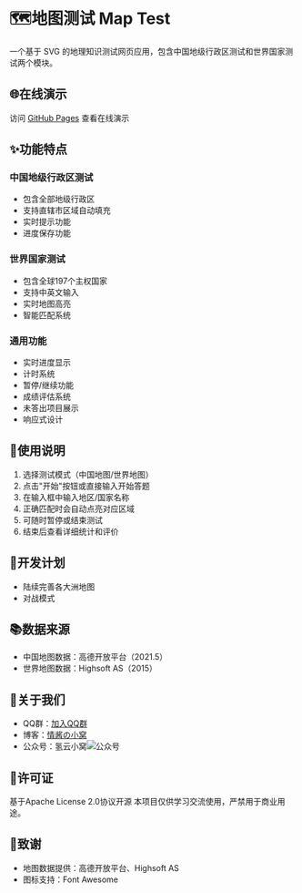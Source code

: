 # 🗺️地图测试 Map Test

一个基于 SVG 的地理知识测试网页应用，包含中国地级行政区测试和世界国家测试两个模块。

## 🌐在线演示
访问 [GitHub Pages](https://qingj01.github.io/map_test/) 查看在线演示

## ✨功能特点

### 中国地级行政区测试
- 包含全部地级行政区
- 支持直辖市区域自动填充
- 实时提示功能
- 进度保存功能

### 世界国家测试
- 包含全球197个主权国家
- 支持中英文输入
- 实时地图高亮
- 智能匹配系统

### 通用功能
- 实时进度显示
- 计时系统
- 暂停/继续功能
- 成绩评估系统
- 未答出项目展示
- 响应式设计

## 📖使用说明
1. 选择测试模式（中国地图/世界地图）
2. 点击"开始"按钮或直接输入开始答题
3. 在输入框中输入地区/国家名称
4. 正确匹配时会自动点亮对应区域
5. 可随时暂停或结束测试
6. 结束后查看详细统计和评价

## 🚀开发计划
- 陆续完善各大洲地图
- 对战模式

## 📚数据来源
- 中国地图数据：高德开放平台（2021.5）
- 世界地图数据：Highsoft AS（2015）

## 👥关于我们
- QQ群：[加入QQ群](https://qm.qq.com/cgi-bin/qm/qr?k=XaCDC5RLlXsTvIU8EybUZYiHdHylvwjH&jump_from=webapi&authKey=uauNQV+LjBNx5uBuaxBk4Snvwz7wR5tTWJs6ilOjKfMb2ZWcNDxDPNWac3EIB2Xb)
- 博客：[情酱の小窝](https://blog.byebug.cn)
- 公众号：氢云小窝![公众号](https://img.picui.cn/free/2025/02/10/67a9e8fbe2385.png)

## 📄许可证
基于Apache License 2.0协议开源
本项目仅供学习交流使用，严禁用于商业用途。

## 🙏致谢
- 地图数据提供：高德开放平台、Highsoft AS
- 图标支持：Font Awesome
